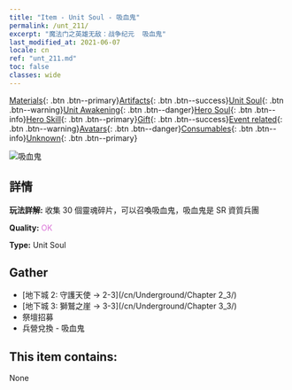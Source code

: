```yaml
---
title: "Item - Unit Soul - 吸血鬼"
permalink: /unt_211/
excerpt: "魔法门之英雄无敌：战争纪元  吸血鬼"
last_modified_at: 2021-06-07
locale: cn
ref: "unt_211.md"
toc: false
classes: wide
---
```

 [Materials](/ItemsCN/){: .btn .btn--primary}[Artifacts](/ItemsCN/Artifacts/){: .btn .btn--success}[Unit Soul](/ItemsCN/UnitSoul/){: .btn .btn--warning}[Unit Awakening](/ItemsCN/UnitAwakening/){: .btn .btn--danger}[Hero Soul](/ItemsCN/HeroSoul/){: .btn .btn--info}[Hero Skill](/ItemsCN/HeroSkill/){: .btn .btn--primary}[Gift](/ItemsCN/Gift/){: .btn .btn--success}[Event related](/ItemsCN/Events/){: .btn .btn--warning}[Avatars](/ItemsCN/Avatars/){: .btn .btn--danger}[Consumables](/ItemsCN/Consumables/){: .btn .btn--info}[Unknown](/ItemsCN/Unknown/){: .btn .btn--primary}

 ![吸血鬼](/images/u/ti_xixuegui.jpg)

## 詳情
 **玩法詳解:** 收集 30 個靈魂碎片，可以召喚吸血鬼，吸血鬼是 SR 資質兵團

 **Quality:** <span style="color: #DA70D6">OK</span>

 **Type:** Unit Soul

## Gather

*    [地下城 2: 守護天使 -> 2-3](/cn/Underground/Chapter 2_3/) 
*    [地下城 3: 獅鷲之崖 -> 3-3](/cn/Underground/Chapter 3_3/) 
*    祭壇招募 
*    兵營兌換 - 吸血鬼 

## This item contains:

  None

